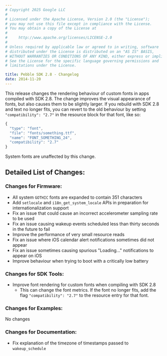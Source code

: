 ```yaml
---
# Copyright 2025 Google LLC
#
# Licensed under the Apache License, Version 2.0 (the "License");
# you may not use this file except in compliance with the License.
# You may obtain a copy of the License at
#
#     http://www.apache.org/licenses/LICENSE-2.0
#
# Unless required by applicable law or agreed to in writing, software
# distributed under the License is distributed on an "AS IS" BASIS,
# WITHOUT WARRANTIES OR CONDITIONS OF ANY KIND, either express or implied.
# See the License for the specific language governing permissions and
# limitations under the License.

title: Pebble SDK 2.8 - Changelog
date: 2014-11-20
---
```


This release changes the rendering behaviour of custom fonts in apps compiled with SDK 2.8. The change
improves the visual appearance of fonts, but also causes them to be slightly larger. If you rebuild with
SDK 2.8 and text no longer fits, you can revert to the old behaviour by setting `"compatibility": "2.7"`
in the resource block for that font, like so:

```javascript
{
  "type": "font",
  "file": "fonts/something.ttf",
  "name": "FONT_SOMETHING_24",
  "compatibility": "2.7"
}
```

System fonts are unaffected by this change.

## Detailed List of Changes:
### Changes for Firmware:

* All system `GOTHIC` fonts are expanded to contain 351 characters
* Add ``setlocale`` and ``i18n_get_system_locale`` APIs in preparation for internationalization support
* Fix an issue that could cause an incorrect accelerometer sampling rate to be used
* Fix an issue causing wakeup events scheduled less than thirty seconds in the future to fail
* Improve the performance of very small resource reads
* Fix an issue where iOS calendar alert notifications sometimes did not appear
* Fix an issue sometimes causing spurious "Loading..." notifications to appear on iOS
* Improve behaviour when trying to boot with a critically low battery

### Changes for SDK Tools:
* Improve font rendering for custom fonts when compiling with SDK 2.8
  * This can change the font metrics. If the font no longer fits, add the flag `"compatibility": "2.7"`
    to the resource entry for that font.

### Changes for Examples:
No changes

### Changes for Documentation:
* Fix explanation of the timezone of timestamps passed to ``wakeup_schedule``